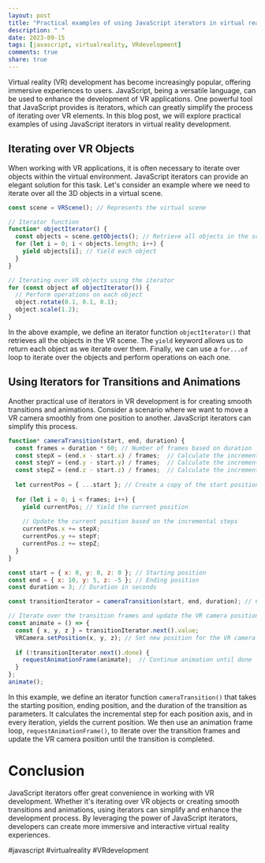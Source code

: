 ```yaml
---
layout: post
title: "Practical examples of using JavaScript iterators in virtual reality development"
description: " "
date: 2023-09-15
tags: [javascript, virtualreality, VRdevelopment]
comments: true
share: true
---
```


Virtual reality (VR) development has become increasingly popular, offering immersive experiences to users. JavaScript, being a versatile language, can be used to enhance the development of VR applications. One powerful tool that JavaScript provides is iterators, which can greatly simplify the process of iterating over VR elements. In this blog post, we will explore practical examples of using JavaScript iterators in virtual reality development.

## Iterating over VR Objects

When working with VR applications, it is often necessary to iterate over objects within the virtual environment. JavaScript iterators can provide an elegant solution for this task. Let's consider an example where we need to iterate over all the 3D objects in a virtual scene.

```javascript
const scene = VRScene(); // Represents the virtual scene

// Iterator function
function* objectIterator() {
  const objects = scene.getObjects(); // Retrieve all objects in the scene
  for (let i = 0; i < objects.length; i++) {
    yield objects[i]; // Yield each object
  }
}

// Iterating over VR objects using the iterator
for (const object of objectIterator()) {
  // Perform operations on each object
  object.rotate(0.1, 0.1, 0.1);
  object.scale(1.2);
}
```

In the above example, we define an iterator function `objectIterator()` that retrieves all the objects in the VR scene. The `yield` keyword allows us to return each object as we iterate over them. Finally, we can use a `for...of` loop to iterate over the objects and perform operations on each one.

## Using Iterators for Transitions and Animations

Another practical use of iterators in VR development is for creating smooth transitions and animations. Consider a scenario where we want to move a VR camera smoothly from one position to another. JavaScript iterators can simplify this process.

```javascript
function* cameraTransition(start, end, duration) {
  const frames = duration * 60; // Number of frames based on duration
  const stepX = (end.x - start.x) / frames;  // Calculate the incremental step for X position
  const stepY = (end.y - start.y) / frames;  // Calculate the incremental step for Y position
  const stepZ = (end.z - start.z) / frames;  // Calculate the incremental step for Z position
  
  let currentPos = { ...start }; // Create a copy of the start position
  
  for (let i = 0; i < frames; i++) {
    yield currentPos; // Yield the current position
    
    // Update the current position based on the incremental steps
    currentPos.x += stepX;
    currentPos.y += stepY;
    currentPos.z += stepZ;
  }
}

const start = { x: 0, y: 0, z: 0 }; // Starting position
const end = { x: 10, y: 5, z: -5 }; // Ending position
const duration = 3; // Duration in seconds

const transitionIterator = cameraTransition(start, end, duration); // Create the iterator

// Iterate over the transition frames and update the VR camera position
const animate = () => {
  const { x, y, z } = transitionIterator.next().value;
  VRCamera.setPosition(x, y, z); // Set new position for the VR camera
  
  if (!transitionIterator.next().done) {
    requestAnimationFrame(animate);  // Continue animation until done
  }
};
animate();
```

In this example, we define an iterator function `cameraTransition()` that takes the starting position, ending position, and the duration of the transition as parameters. It calculates the incremental step for each position axis, and in every iteration, yields the current position. We then use an animation frame loop, `requestAnimationFrame()`, to iterate over the transition frames and update the VR camera position until the transition is completed.

# Conclusion

JavaScript iterators offer great convenience in working with VR development. Whether it's iterating over VR objects or creating smooth transitions and animations, using iterators can simplify and enhance the development process. By leveraging the power of JavaScript iterators, developers can create more immersive and interactive virtual reality experiences.

\#javascript #virtualreality #VRdevelopment